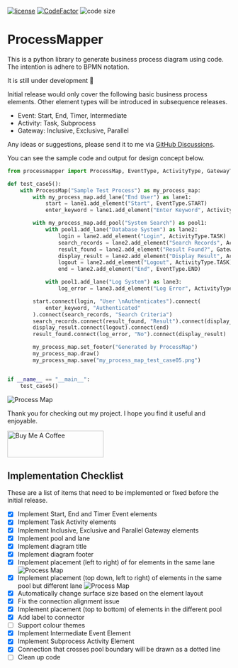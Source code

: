 [![license](https://img.shields.io/badge/license-mit-brightgreen.svg?style=plastic)](https://en.wikipedia.org/wiki/MIT_License)
[![CodeFactor](https://www.codefactor.io/repository/github/csgoh/processmapper/badge?style=plastic)](https://www.codefactor.io/repository/github/csgoh/processmapper)
![code size](https://img.shields.io/github/languages/code-size/csgoh/processmapper?style=plastic)

# ProcessMapper

This is a python library to generate business process diagram using code. The intention is adhere to BPMN notation.

It is still under development :construction:

Initial release would only cover the following basic business process elements. Other element types will be introduced in subsequence releases.

* Event: Start, End, Timer, Intermediate
* Activity: Task, Subprocess
* Gateway: Inclusive, Exclusive, Parallel

Any ideas or suggestions, please send it to me via [GitHub Discussions](https://github.com/csgoh/processmapper/discussions).

You can see the sample code and output for design concept below.

```python
from processmapper import ProcessMap, EventType, ActivityType, GatewayType

def test_case5():
    with ProcessMap("Sample Test Process") as my_process_map:
        with my_process_map.add_lane("End User") as lane1:
            start = lane1.add_element("Start", EventType.START)
            enter_keyword = lane1.add_element("Enter Keyword", ActivityType.TASK)

        with my_process_map.add_pool("System Search") as pool1:
            with pool1.add_lane("Database System") as lane2:
                login = lane2.add_element("Login", ActivityType.TASK)
                search_records = lane2.add_element("Search Records", ActivityType.TASK)
                result_found = lane2.add_element("Result Found?", GatewayType.EXCLUSIVE)
                display_result = lane2.add_element("Display Result", ActivityType.TASK)
                logout = lane2.add_element("Logout", ActivityType.TASK)
                end = lane2.add_element("End", EventType.END)

            with pool1.add_lane("Log System") as lane3:
                log_error = lane3.add_element("Log Error", ActivityType.TASK)

        start.connect(login, "User \nAuthenticates").connect(
            enter_keyword, "Authenticated"
        ).connect(search_records, "Search Criteria")
        search_records.connect(result_found, "Result").connect(display_result, "Yes")
        display_result.connect(logout).connect(end)
        result_found.connect(log_error, "No").connect(display_result)

        my_process_map.set_footer("Generated by ProcessMap")
        my_process_map.draw()
        my_process_map.save("my_process_map_test_case05.png")


if __name__ == "__main__":
    test_case5()
```

![Process Map](https://github.com/csgoh/processmapper/blob/main/my_process_map_test_case05.png)

Thank you for checking out my project. I hope you find it useful and enjoyable.

<a href="https://www.buymeacoffee.com/csgoh" target="_blank"><img src="https://cdn.buymeacoffee.com/buttons/v2/default-yellow.png" alt="Buy Me A Coffee" style="height: 60px !important;width: 217px !important;" ></a>

## Implementation Checklist

These are a list of items that need to be implemented or fixed before the initial release.

- [X] Implement Start, End and Timer Event elements
- [X] Implement Task Activity elements
- [X] Implement Inclusive, Exclusive and Parallel Gateway elements
- [X] Implement pool and lane
- [X] Implement diagram title
- [X] Implement diagram footer
- [X] Implement placement (left to right) of for elements in the same lane ![Process Map](https://github.com/csgoh/processmapper/blob/main/my_process_map_test_case06.png)
- [X] Implement placement (top down, left to right) of elements in the same pool but different lane ![Process Map](https://github.com/csgoh/processmapper/blob/main/my_process_map_test_case07.png)
- [X] Automatically change surface size based on the element layout
- [X] Fix the connection alignment issue
- [X] Implement placement (top to bottom) of elements in the different pool
- [X] Add label to connector
- [ ] Support colour themes
- [X] Implement Intermediate Event Element
- [X] Implement Subprocess Activity Element
- [X] Connection that crosses pool boundary will be drawn as a dotted line
- [ ] Clean up code
